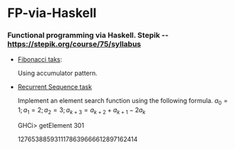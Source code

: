 # FP-via-Haskell
### Functional programming via Haskell. Stepik -- https://stepik.org/course/75/syllabus

* [Fibonacci taks](Fibonacci.hs):

  Using accumulator pattern.

* [Recurrent Sequence task](RecurrentSequence.hs)

  Implement an element search function using the following formula. $a_0 = 1; a_1 = 2; a_2 = 3; a_{k + 3} = a_{k + 2} + a_{k + 1} - 2a_k$
  
  GHCi> getElement 301
  
  1276538859311178639666612897162414
